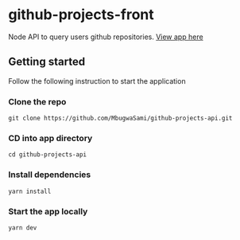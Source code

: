 # github-projects-front

Node API to query users github repositories.
[View app here]()

## Getting started

Follow the following instruction to start the application

### Clone the repo
`git clone https://github.com/MbugwaSami/github-projects-api.git`

### CD into app directory
`cd github-projects-api`

### Install dependencies
`yarn install`

### Start the app locally
`yarn dev`



